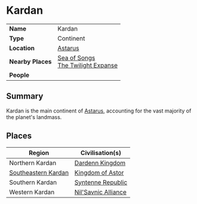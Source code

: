 # Kardan

|||
| --- | --- |
| **Name** | Kardan | place.4
| **Type** | Continent |
| **Location** | [Astarus](../../../celestial-objects/astarus.md) |
| **Nearby Places** | [Sea of Songs](../seas-oceans/sea-of-songs.md)<br>[The Twilight Expanse](../seas-oceans/the-twilight-expanse.md) |
| **People** | |

## Summary

Kardan is the main continent of [Astarus](../../../celestial-objects/astarus.md), accounting for the vast majority of the planet's landmass.

## Places

| Region | Civilisation(s) |
| --- | --- |
| Northern Kardan | [Dardenn Kingdom](../../../civilisations/dardenn-kingdom/dardenn-kingdom.md) |
| [Southeastern Kardan](../../regions/southeastern-kardan.md) | [Kingdom of Astor](../../../civilisations/kingdom-of-astor/kingdom-of-astor.md) |
| Southern Kardan | [Syntenne Republic](../../../civilisations/syntenne-republic/syntenne-republic.md) |
| Western Kardan | [Nil'Savnic Alliance](../../../civilisations/nilsavnic-alliance/nilsavnic-alliance.md) |
